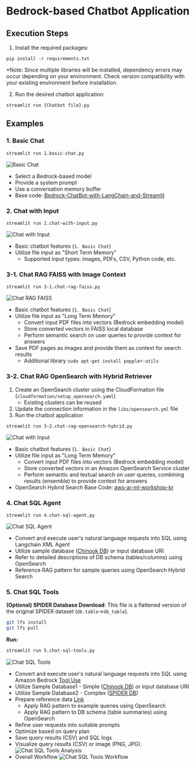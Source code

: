 # Bedrock-based Chatbot Application


## Execution Steps

1. Install the required packages:
```
pip install -r requirements.txt
```
*Note: Since multiple libraries will be installed, dependency errors may occur depending on your environment. Check version compatibility with your existing environment before installation.

2. Run the desired chatbot application:
```
streamlit run {Chatbot file}.py
```

## Examples

### 1. **Basic Chat**
```
streamlit run 1.basic-chat.py
```
![Basic Chat](./images/1.basic-chat.png)
- Select a Bedrock-based model
- Provide a system prompt
- Use a conversation memory buffer
- Base code:  [Bedrock-ChatBot-with-LangChain-and-Streamlit](https://github.com/davidshtian/Bedrock-ChatBot-with-LangChain-and-Streamlit)

### 2. **Chat with Input**
```
streamlit run 2.chat-with-input.py
```
![Chat with Input](./images/2.chat-with-input.png)
- Basic chatbot features  (`1. Basic Chat`)
- Utilize file input as "Short Term Memory"
    - Supported input types: images, PDFs, CSV, Python code, etc.

### 3-1. **Chat RAG FAISS with Image Context**
```
streamlit run 3-1.chat-rag-faiss.py
```
![Chat RAG FAISS](./images/3-1.chat-rag-faiss.png)
- Basic chatbot features (`1. Basic Chat`)
- Utilize file input as "Long Term Memory"
    - Convert input PDF files into vectors (Bedrock embedding model)
    - Store converted vectors in FAISS local database
    - Perform semantic search on user queries to provide context for answers
- Save PDF pages as images and provide them as context for search results
    - Additional library `sudo apt-get install poppler-utils`
 
### 3-2. **Chat RAG OpenSearch with Hybrid Retriever**
1. Create an OpenSearch cluster using the CloudFormation file (`cloudformation/setup_opensearch.yaml`)
    - Existing clusters can be reused
2. Update the connection information in the `libs/opensearch.yml` file
3. Run the chatbot application
```
streamlit run 3-2.chat-rag-opensearch-hybrid.py
```
![Chat with Input](./images/3-2.chat-rag-opensearch.png)
- Basic chatbot features (`1. Basic Chat`)
- Utilize file input as "Long Term Memory"
    - Convert input PDF files into vectors (Bedrock embedding model)
    - Store converted vectors in an Amazon OpenSearch Service cluster
    - Perform semantic and textual search on user queries, combining results (ensemble) to provide context for answers
- OpenSearch Hybrid Search Base Code: [aws-ai-ml-workshop-kr](https://github.com/aws-samples/aws-ai-ml-workshop-kr/blob/master/genai/aws-gen-ai-kr/utils/rag.py)

### 4. **Chat SQL Agent**
```
streamlit run 4.chat-sql-agent.py
```
![Chat SQL Agent](./images/4.chat-sql-agent.png)
- Convert and execute user's natural language requests into SQL using Langchain XML Agent
- Utilize sample database ([Chinook DB](https://github.com/lerocha/chinook-database)) or input database URI 
- Refer to detailed descriptions of DB schema (tables/columns) using OpenSearch
- Reference RAG pattern for sample queries using OpenSearch Hybrid Search

### 5. **Chat SQL Tools**
**(Optional) SPIDER Database Download**:
This file is a flattened version of the original SPIDER dataset (`db.table`->`db_table`).
```bash
git lfs install
git lfs pull
```
**Run:**
```bash
streamlit run 5.chat-sql-tools.py
```
![Chat SQL Tools](./images/5.chat-sql-tools.png)
- Convert and execute user's natural language requests into SQL using Amazon Bedrock [Tool Use](https://docs.aws.amazon.com/bedrock/latest/userguide/tool-use.html)
- Utilize Sample Database1 - Simple ([Chinook DB](https://github.com/lerocha/chinook-database)) or input database URI
- Utilize Sample Database2 - Complex ([SPIDER DB](https://github.com/taoyds/spider))
- Prepare reference data [Link](https://github.com/kevmyung/db-schema-loader)
    - Apply RAG pattern to example queries using OpenSearch
    - Apply RAG pattern to DB schema (table summaries) using OpenSearch
- Refine user requests into suitable prompts
- Optimize based on query plan
- Save query results (CSV) and SQL logs
- Visualize query results (CSV) or image (PNG, JPG).
![Chat SQL Tools Analysis](./images/5.chat-sql-tools-analysis.png)
- Overall Workflow
![Chat SQL Tools Workflow](./images/5.chat-sql-tools-workflow.png)